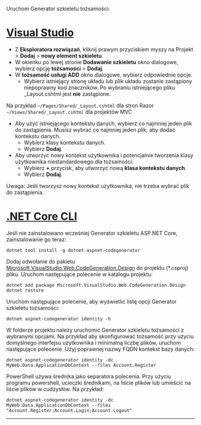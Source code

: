 Uruchom Generator szkieletu tożsamości:

# <a name="visual-studiotabvisual-studio"></a>[Visual Studio](#tab/visual-studio)

* Z **Eksploratora rozwiązań**, kliknij prawym przyciskiem myszy na Projekt > **Dodaj** > **nowy element szkieletu**.
* W okienku po lewej stronie **Dodawanie szkieletu** okno dialogowe, wybierz opcję **tożsamości** > **Dodaj**.
* W **tożsamość usługi ADD** okno dialogowe, wybierz odpowiednie opcje.
  * Wybierz istniejący stronę układu lub plik układu zostanie zastąpiony niepoprawny kod znaczników. Po wybraniu istniejącego pliku _Layout.cshtml jest **nie** zastąpione.

 Na przykład `~/Pages/Shared/_Layout.cshtml` dla stron Razor `~/Views/Shared/_Layout.cshtml` dla projektów MVC
* Aby użyć istniejącego kontekstu danych, wybierz co najmniej jeden plik do zastąpienia. Musisz wybrać co najmniej jeden plik, aby dodać kontekstu danych.
  * Wybierz klasy kontekstu danych.
  * Wybierz **Dodaj**.
* Aby utworzyć nowy kontekst użytkownika i potencjalnie tworzenia klasy użytkownika niestandardowego dla tożsamości:
  * Wybierz **+** przycisk, aby utworzyć nową **klasa kontekstu danych**.
  * Wybierz **Dodaj**.

Uwaga: Jeśli tworzysz nowy kontekst użytkownika, nie trzeba wybrać plik do zastąpienia.

# <a name="net-core-clitabnetcore-cli"></a>[.NET Core CLI](#tab/netcore-cli)

Jeśli nie zainstalowano wcześniej Generator szkieletu ASP.NET Core, zainstalowanie go teraz:

```cli
dotnet tool install -g dotnet-aspnet-codegenerator
```

Dodaj odwołanie do pakietu [Microsoft.VisualStudio.Web.CodeGeneration.Design](https://www.nuget.org/packages/Microsoft.VisualStudio.Web.CodeGeneration.Design/) do projektu (\*.csproj) pliku. Uruchom następujące polecenie w katalogu projektu:

```cli
dotnet add package Microsoft.VisualStudio.Web.CodeGeneration.Design
dotnet restore
```

Uruchom następujące polecenie, aby wyświetlić listę opcji Generator szkieletu tożsamości:

```cli
dotnet aspnet-codegenerator identity -h
```

W folderze projektu należy uruchomić Generator szkieletu tożsamości z wybranymi opcjami. Na przykład aby skonfigurować tożsamość przy użyciu domyślnego interfejsu użytkownika i minimalną liczbę plików, uruchom następujące polecenie. Użyj poprawnej nazwy FQDN kontekst bazy danych:

```cli
dotnet aspnet-codegenerator identity -dc MyWeb.Data.ApplicationDbContext --files Account.Register
```

PowerShell używa średnika jako separatora polecenia. Przy użyciu programu powershell, ucieczki średnikami, na liście plików lub umieścić na liście plików w cudzysłów. Na przykład:

```cli
dotnet aspnet-codegenerator identity -dc MyWeb.Data.ApplicationDbContext --files "Account.Register;Account.Login;Account.Logout"
```
-------------
